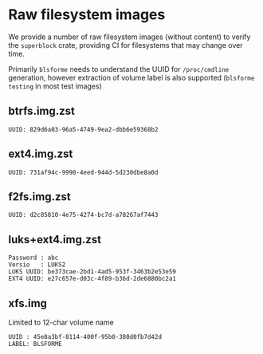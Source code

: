 # Raw filesystem images

We provide a number of raw filesystem images (without content) to verify
the `superblock` crate, providing CI for filesystems that may change over time.

Primarily `blsforme` needs to understand the UUID for `/proc/cmdline` generation,
however extraction of volume label is also supported (`blsforme testing` in most
test images)

## btrfs.img.zst

    UUID: 829d6a03-96a5-4749-9ea2-dbb6e59368b2

## ext4.img.zst

    UUID: 731af94c-9990-4eed-944d-5d230dbe8a0d

## f2fs.img.zst

    UUID: d2c85810-4e75-4274-bc7d-a78267af7443

## luks+ext4.img.zst

    Password : abc
    Versio   : LUKS2
    LUKS UUID: be373cae-2bd1-4ad5-953f-3463b2e53e59
    EXT4 UUID: e27c657e-d03c-4f89-b36d-2de6880bc2a1

## xfs.img

Limited to 12-char volume name

    UUID : 45e8a3bf-8114-400f-95b0-380d0fb7d42d
    LABEL: BLSFORME